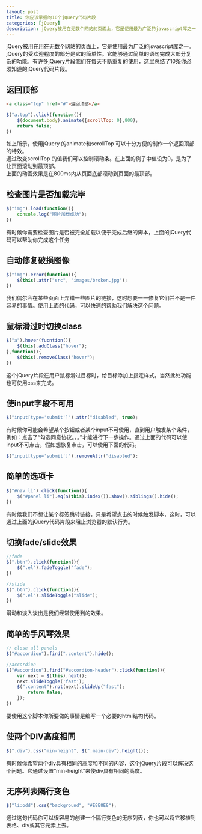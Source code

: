 ```yaml
---
layout: post
title: 你应该掌握的10个jQuery代码片段
categories: [jQuery]
description: jQuery被用在无数个网站的页面上，它是使用最为广泛的javascript库之一。jQuery的受欢迎程度的部分是它的简单性。它能够通过简单的语句完成大部分复杂的工作。有许多jQuery片段我们在每天不断重复的使用，这里总结了10条你必须知道的jQuery代码片段。
---
```


jQuery被用在用在无数个网站的页面上，它是使用最为广泛的jsvascript库之一。jQuery的受欢迎程度的部分是它的简单性。它能够通过简单的语句完成大部分复杂的功能。有许多jQuery片段我们在每天不断重复的使用，这里总结了10条你必须知道的jQuery代码片段。
## 返回顶部
```html
<a class="top" href="#">返回顶部</a>
```
```javascript
$("a.top").click(function(){
    $(document.body).animate({scrollTop: 0},800);
    return false;
})
```
如上所示，使用jQuery 的animate和scrollTop 可以十分方便的制作一个返回顶部的特效。<br>
通过改变scrollTop 的值我们可以控制滚动条。在上面的例子中值设为0，是为了让页面滚动到最顶部。<br>
上面的动画效果是在800ms内从页面底部滚动到页面的最顶部。

## 检查图片是否加载完毕
```javascript
$("img").load(function(){
    console.log("图片加载成功");
})
```
有时候你需要检查图片是否被完全加载以便于完成后继的脚本，上面的jQuery代码可以帮助你完成这个任务

## 自动修复破损图像
```javascript
$("img").error(function(){
    $(this).attr("src", "images/broken.jpg");
})
```
我们偶尔会在某些页面上弄错一些图片的链接，这时想要一一修复它们并不是一件容易的事情。使用上面的代码，可以快速的帮助我们解决这个问题。<br>

## 鼠标滑过时切换class
```javascript
$("a").hover(fucntion(){
    $(this).addClass("hover");
},function(){
    $(this).removeClass("hover");
})
```
这个jQuery片段在用户鼠标滑过目标时，给目标添加上指定样式，当然此处功能也可使用css来完成。

## 使input字段不可用
```javascript
$("input[type='submit']").attr("disabled", true);
```
有时候你可能会希望某个按钮或者某个input不可使用，直到用户触发某个条件，例如：点击了“勾选同意协议。。。”才能进行下一步操作。通过上面的代码可以使input不可点击，假如想恢复点击，可以使用下面的代码。
```javascript
$("input[type='submit']").removeAttr("disabled");
```

## 简单的选项卡
```javascript
$("#nav li").click(function(){
    $("#panel li").eq($(this).index()).show().siblings().hide();
})
```
有时候我们不想让某个标签跳转链接，只是希望点击的时候触发脚本，这时，可以通过上面的jQuery代码片段来阻止浏览器的默认行为。

## 切换fade/slide效果
```javascript
//fade
$(".btn").click(function(){
    $(".el").fadeToggle("fade");
})

//slide
$(".btn").click(function(){
    $(".el").slideToggle("slide");
})
```
滑动和淡入淡出是我们经常使用到的效果。

## 简单的手风琴效果
```javascript
// close all panels
$("#accordion").find(".content").hide();

//accordion
$("#accordion").find("#accordion-header").click(function(){
    var next = $(this).next();
    next.slideToggle('fast');
    $(".content").not(next).slideUp("fast");
        return false;
    });   
})
```
要使用这个脚本你所要做的事情是编写一个必要的html结构代码。

## 使两个DIV高度相同
```javascript
$(".div").css("min-height", $(".main-div").height());
```
有时候你希望两个div具有相同的高度和不同的内容，这个jQuery片段可以解决这个问题。它通过设置“min-height”来使div具有相同的高度。

## 无序列表隔行变色
```javascript
$("li:odd").css("background", "#E8E8E8"); 
```
通过这句代码你可以很容易的创建一个隔行变色的无序列表，你也可以将它移植到表格、div或其它元素上去。

